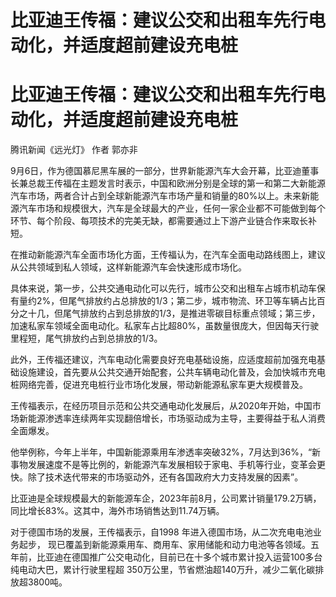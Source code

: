 # 比亚迪王传福：建议公交和出租车先行电动化，并适度超前建设充电桩

# 比亚迪王传福：建议公交和出租车先行电动化，并适度超前建设充电桩

腾讯新闻《远光灯》 作者 郭亦非

9月6日，作为德国慕尼黑车展的一部分，世界新能源汽车大会开幕，比亚迪董事长兼总裁王传福在主题发言时表示，中国和欧洲分别是全球的第一和第二大新能源汽车市场，两者合计占到全球新能源汽车市场产量和销量的80%以上。未来新能源汽车市场和规模很大，汽车是全球最大的产业，任何一家企业都不可能做到每个环节、每个阶段、每项技术的完美无缺，都需要通过上下游产业链合作来取长补短。

在推动新能源汽车全面市场化方面，王传福认为，在汽车全面电动路线图上，建议从公共领域到私人领域，这样新能源汽车会快速形成市场化。

具体来说，第一步，公共交通电动化可以先行，城市公交和出租车占城市机动车保有量约2%，但尾气排放约占总排放的1/3；第二步，城市物流、环卫等车辆占比百分之十几，但尾气排放约占到总排放的1/3，是推进零碳目标重点领域；第三步，加速私家车领域全面电动化。私家车占比超80%，虽数量很庞大，但因每天行驶里程短，尾气排放约占到总排放的1/3。

此外，王传福还建议，汽车电动化需要良好充电基础设施，应适度超前加强充电基础设施建设，首先要从公共交通开始配套，公共车辆电动化普及，会加快城市充电桩网络完善，促进充电桩行业市场化发展，带动新能源私家车更大规模普及。

王传福表示，在经历项目示范和公共交通电动化发展后，从2020年开始，中国市场新能源渗透率连续两年实现翻倍增长，市场驱动成为主导，主要得益于私人消费全面爆发。

他举例称，今年上半年，中国新能源乘用车渗透率突破32%，7月达到36%，“新事物发展速度不是等比例的，新能源汽车发展相较于家电、手机等行业，变革会更快。除了技术迭代带来的市场驱动外，还有各国政府大力支持发展的因素”。

比亚迪是全球规模最大的新能源车企，2023年前8月，公司累计销量179.2万辆，同比增长83%。这其中，海外市场销售达到11.74万辆。

对于德国市场的发展，王传福表示，自1998 年进入德国市场，从二次充电电池业务起步，
现已覆盖到新能源乘用车、商用车、家用储能和动力电池等各领域。五年前，比亚迪在德国推广公交电动化，目前已在十多个城市累计投入运营100多台纯电动大巴，累计行驶里程超
350万公里，节省燃油超140万升，减少二氧化碳排放超3800吨。

